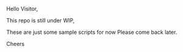 Hello Visitor,

This repo is still under WIP,

These are just some sample scripts for now
Please come back later. 

Cheers
